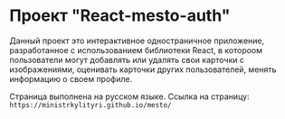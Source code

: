 # Проект "React-mesto-auth"

Данный проект это интерактивное одностраничное приложение, разработанное с использованием библиотеки React, в котороом пользователи могут добавлять или удалять свои карточки с изображениями, оценивать карточки других пользователей, менять информацию о своем профиле.

Страница выполнена на русском языке.
Ссылка на страницу: `https://ministrkylityri.github.io/mesto/`
